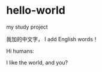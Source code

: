 # hello-world
my study project

我加的中文字， I add English words！

Hi humans:

 I like the world, and you?
